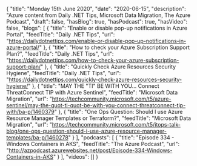 {
  "title": "Monday 15th June 2020",
  "date": "2020-06-15",
  "description": "Azure content from Daily .NET Tips, Microsoft Data Migration, The Azure Podcast",
  "draft": false,
  "hasBlog": true,
  "hasPodcast": true,
  "hasVideo": false,
  "blogs": [
    {
      "title": "Enable or disable pop-up notifications in Azure Portal",
      "feedTitle": "Daily .NET Tips",
      "url": "https://dailydotnettips.com/enable-or-disable-pop-up-notifications-in-azure-portal/"
    },
    {
      "title": "How to check your Azure Subscription Support Plan?",
      "feedTitle": "Daily .NET Tips",
      "url": "https://dailydotnettips.com/how-to-check-your-azure-subscription-support-plan/"
    },
    {
      "title": "Quickly Check Azure Resources Security Hygiene",
      "feedTitle": "Daily .NET Tips",
      "url": "https://dailydotnettips.com/quickly-check-azure-resources-security-hygiene/"
    },
    {
      "title": "MAY THE \"TI\" BE WITH YOU... Connect ThreatConnect TIP with Azure Sentinel",
      "feedTitle": "Microsoft Data Migration",
      "url": "https://techcommunity.microsoft.com/t5/azure-sentinel/may-the-quot-ti-quot-be-with-you-connect-threatconnect-tip-with/ba-p/1460379"
    },
    {
      "title": "One Ops Question: Should I use Azure Resource Manager Templates or Terraform?",
      "feedTitle": "Microsoft Data Migration",
      "url": "https://techcommunity.microsoft.com/t5/itops-talk-blog/one-ops-question-should-i-use-azure-resource-manager-templates/ba-p/1460278"
    }
  ],
  "podcasts": [
    {
      "title": "Episode 334 - Windows Containers in AKS",
      "feedTitle": "The Azure Podcast",
      "url": "http://azpodcast.azurewebsites.net/post/Episode-334-Windows-Containers-in-AKS"
    }
  ],
  "videos": []
}